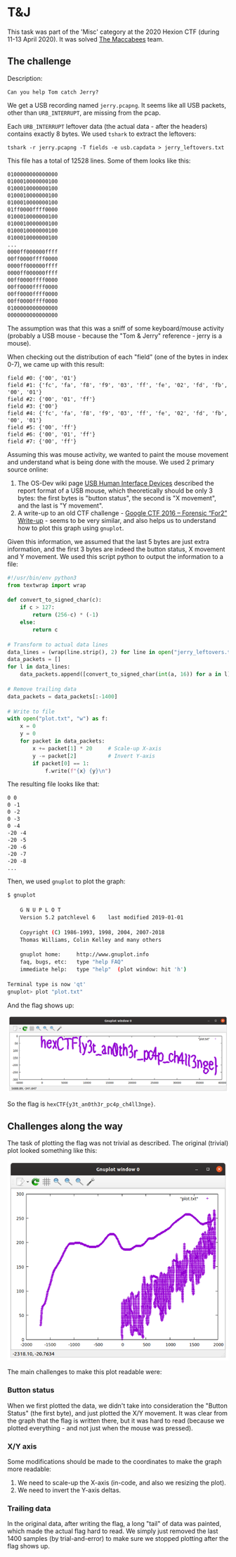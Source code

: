 # T&J

This task was part of the 'Misc' category at the 2020 Hexion CTF (during 11-13 April 2020).
It was solved [The Maccabees](https://ctftime.org/team/60231) team.



## The challenge

Description:

```
Can you help Tom catch Jerry?
```

We get a USB recording named `jerry.pcapng`.
It seems like all USB packets, other than `URB_INTERRUPT`, are missing from the pcap.

Each `URB_INTERRUPT` leftover data (the actual data - after the headers) contains exactly 8 bytes. We used `tshark` to extract the leftovers:

```
tshark -r jerry.pcapng -T fields -e usb.capdata > jerry_leftovers.txt
```

This file has a total of 12528 lines. Some of them looks like this:

```
0100000000000000
0100010000000100
0100010000000100
0100010000000100
0100010000000100
01ff0000ffff0000
0100010000000100
0100010000000100
0100010000000100
0100010000000100
...
0000ff000000ffff
00ff0000ffff0000
0000ff000000ffff
0000ff000000ffff
00ff0000ffff0000
00ff0000ffff0000
00ff0000ffff0000
00ff0000ffff0000
0100000000000000
0000000000000000
```

The assumption was that this was a sniff of some keyboard/mouse activity (probably a USB mouse - because the "Tom & Jerry" reference - jerry is a mouse).

When checking out the distribution of each "field" (one of the bytes in index 0-7), we came up with this result:

```
field #0: {'00', '01'}
field #1: {'fc', 'fa', 'f8', 'f9', '03', 'ff', 'fe', '02', 'fd', 'fb', '00', '01'}
field #2: {'00', '01', 'ff'}
field #3: {'00'}
field #4: {'fc', 'fa', 'f8', 'f9', '03', 'ff', 'fe', '02', 'fd', 'fb', '00', '01'}
field #5: {'00', 'ff'}
field #6: {'00', '01', 'ff'}
field #7: {'00', 'ff'}
```



Assuming this was mouse activity, we wanted to paint the mouse movement and understand what is being done with the mouse. We used 2 primary source online:

1. The OS-Dev wiki page [USB Human Interface Devices](https://wiki.osdev.org/USB_Human_Interface_Devices) described the report format of a USB mouse, which theoretically should be only 3 bytes: the first bytes is "button status", the second is "X movement", and the last is "Y movement".
2. A write-up to an old CTF challenge - [Google CTF 2016 – Forensic “For2” Write-up](https://www.rootusers.com/google-ctf-2016-forensic-for2-write-up/) - seems to be very similar, and also helps us to understand how to plot this graph using `gnuplot`.

Given this information, we assumed that the last 5 bytes are just extra information, and the first 3 bytes are indeed the button status, X movement and Y movement. We used this script python to output the information to a file:

```python
#!/usr/bin/env python3
from textwrap import wrap

def convert_to_signed_char(c):
    if c > 127:
        return (256-c) * (-1)
    else:
        return c

# Transform to actual data lines
data_lines = (wrap(line.strip(), 2) for line in open("jerry_leftovers.txt").readlines())
data_packets = []
for l in data_lines:
    data_packets.append([convert_to_signed_char(int(a, 16)) for a in l])

# Remove trailing data
data_packets = data_packets[:-1400]

# Write to file
with open("plot.txt", "w") as f:
    x = 0
    y = 0
    for packet in data_packets:
        x += packet[1] * 20     # Scale-up X-axis
        y -= packet[2]          # Invert Y-axis
        if packet[0] == 1:
            f.write(f"{x} {y}\n")
```

The resulting file looks like that:

```
0 0
0 -1
0 -2
0 -3
0 -4
-20 -4
-20 -5
-20 -6
-20 -7
-20 -8
...
```

Then, we used `gnuplot` to plot the graph:

```bash
$ gnuplot

	G N U P L O T
	Version 5.2 patchlevel 6    last modified 2019-01-01 

	Copyright (C) 1986-1993, 1998, 2004, 2007-2018
	Thomas Williams, Colin Kelley and many others

	gnuplot home:     http://www.gnuplot.info
	faq, bugs, etc:   type "help FAQ"
	immediate help:   type "help"  (plot window: hit 'h')

Terminal type is now 'qt'
gnuplot> plot "plot.txt"
```

And the flag shows up:

![](tom-and-jerry.png)

So the flag is `hexCTF{y3t_an0th3r_pc4p_ch4ll3nge}`.



## Challenges along the way

The task of plotting the flag was not trivial as described. The original (trivial) plot looked something like this:

![](tom-and-jerry-old.png)

The main challenges to make this plot readable were:

### Button status

When we first plotted the data, we didn't take into consideration the "Button Status" (the first byte), and just plotted the X/Y movement. It was clear from the graph that the flag is written there, but it was hard to read (because we plotted everything - and not just when the mouse was pressed).

### X/Y axis

Some modifications should be made to the coordinates to make the graph more readable:

1. We need to scale-up the X-axis (in-code, and also we resizing the plot).
2. We need to invert the Y-axis deltas.

### Trailing data

In the original data, after writing the flag, a long "tail" of data was painted, which made the actual flag hard to read. We simply just removed the last 1400 samples (by trial-and-error) to make sure we stopped plotting after the flag shows up.

